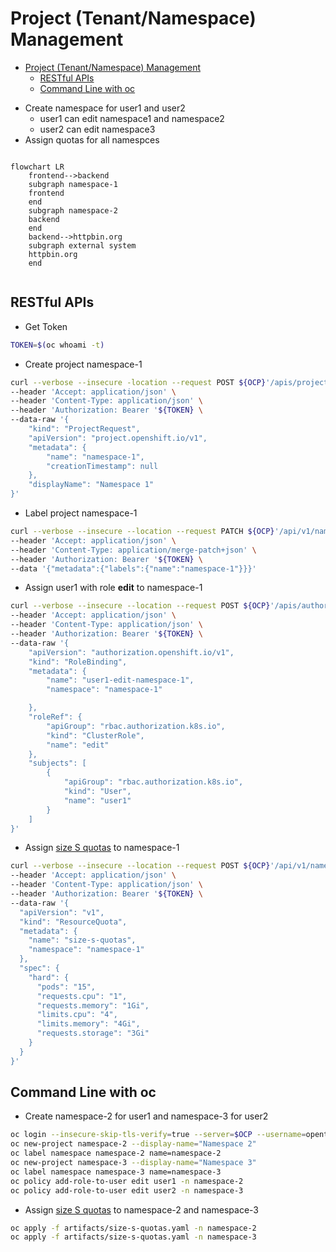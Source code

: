 # Project (Tenant/Namespace) Management
<!-- TOC -->

- [Project (Tenant/Namespace) Management](#project-tenantnamespace-management)
  - [RESTful APIs](#restful-apis)
  - [Command Line with oc](#command-line-with-oc)

<!-- /TOC -->


- Create namespace for user1 and user2
  - user1 can edit namespace1 and namespace2
  - user2 can edit namespace3
- Assign quotas for all namespces

```mermaid

flowchart LR
    frontend-->backend
    subgraph namespace-1
    frontend
    end
    subgraph namespace-2
    backend
    end
    backend-->httpbin.org
    subgraph external system
    httpbin.org
    end
    
```

## RESTful APIs
- Get Token
```bash
TOKEN=$(oc whoami -t)
```
- Create project namespace-1
```bash
curl --verbose --insecure -location --request POST ${OCP}'/apis/project.openshift.io/v1/projectrequests' \
--header 'Accept: application/json' \
--header 'Content-Type: application/json' \
--header 'Authorization: Bearer '${TOKEN} \
--data-raw '{
    "kind": "ProjectRequest",
    "apiVersion": "project.openshift.io/v1",
    "metadata": {
        "name": "namespace-1",
        "creationTimestamp": null
    },
    "displayName": "Namespace 1"
}'
```
- Label project namespace-1
```bash
curl --verbose --insecure --location --request PATCH ${OCP}'/api/v1/namespaces/namespace-1' \
--header 'Accept: application/json' \
--header 'Content-Type: application/merge-patch+json' \
--header 'Authorization: Bearer '${TOKEN} \
--data '{"metadata":{"labels":{"name":"namespace-1"}}}'
```
- Assign user1 with role **edit** to namespace-1 
```bash
curl --verbose --insecure --location --request POST ${OCP}'/apis/authorization.openshift.io/v1/namespaces/namespace-1/rolebindings' \
--header 'Accept: application/json' \
--header 'Content-Type: application/json' \
--header 'Authorization: Bearer '${TOKEN} \
--data-raw '{
    "apiVersion": "authorization.openshift.io/v1",
    "kind": "RoleBinding",
    "metadata": {
        "name": "user1-edit-namespace-1",
        "namespace": "namespace-1"

    },
    "roleRef": {
        "apiGroup": "rbac.authorization.k8s.io",
        "kind": "ClusterRole",
        "name": "edit"
    },
    "subjects": [
        {
            "apiGroup": "rbac.authorization.k8s.io",
            "kind": "User",
            "name": "user1"
        }
    ]
}'
```
- Assign [size S quotas](artifacts/size-s-quotas.yaml) to namespace-1
```bash
curl --verbose --insecure --location --request POST ${OCP}'/api/v1/namespaces/namespace-1/resourcequotas' \
--header 'Accept: application/json' \
--header 'Content-Type: application/json' \
--header 'Authorization: Bearer '${TOKEN} \
--data-raw '{
  "apiVersion": "v1",
  "kind": "ResourceQuota",
  "metadata": {
    "name": "size-s-quotas",
    "namespace": "namespace-1"
  },
  "spec": {
    "hard": {
      "pods": "15",
      "requests.cpu": "1",
      "requests.memory": "1Gi",
      "limits.cpu": "4",
      "limits.memory": "4Gi",
      "requests.storage": "3Gi"
    }
  }
}'
```

## Command Line with oc
- Create namespace-2 for user1 and namespace-3 for user2
```bash
oc login --insecure-skip-tls-verify=true --server=$OCP --username=opentlc-mgr
oc new-project namespace-2 --display-name="Namespace 2"
oc label namespace namespace-2 name=namespace-2
oc new-project namespace-3 --display-name="Namespace 3"
oc label namespace namespace-3 name=namespace-3
oc policy add-role-to-user edit user1 -n namespace-2
oc policy add-role-to-user edit user2 -n namespace-3
```
- Assign [size S quotas](artifacts/size-s-quotas.yaml) to namespace-2 and namespace-3
```bash
oc apply -f artifacts/size-s-quotas.yaml -n namespace-2
oc apply -f artifacts/size-s-quotas.yaml -n namespace-3
```
